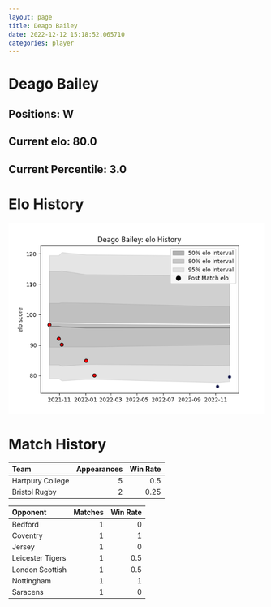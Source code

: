 ```yaml
---  
layout: page  
title: Deago Bailey  
date: 2022-12-12 15:18:52.065710  
categories: player  
---
```

# Deago Bailey

## Positions: W

## Current elo: 80.0

## Current Percentile: 3.0

# Elo History


![elo history](history_DeagoBailey.png)
# Match History


| Team             |   Appearances |   Win Rate |
|:-----------------|--------------:|-----------:|
| Hartpury College |             5 |       0.5  |
| Bristol Rugby    |             2 |       0.25 |

| Opponent         |   Matches |   Win Rate |
|:-----------------|----------:|-----------:|
| Bedford          |         1 |        0   |
| Coventry         |         1 |        1   |
| Jersey           |         1 |        0   |
| Leicester Tigers |         1 |        0.5 |
| London Scottish  |         1 |        0.5 |
| Nottingham       |         1 |        1   |
| Saracens         |         1 |        0   |